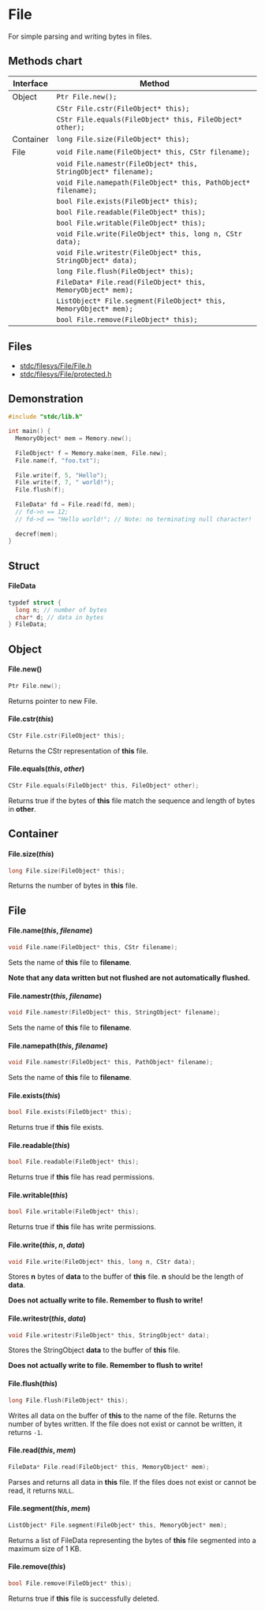 # File

For simple parsing and writing bytes in files.

## Methods chart
| Interface | Method |
|-----------|--------|
| Object | ```Ptr File.new();``` |
|        | ```CStr File.cstr(FileObject* this);``` |
|        | ```CStr File.equals(FileObject* this, FileObject* other);``` |
| Container | ```long File.size(FileObject* this);``` |
| File | ```void File.name(FileObject* this, CStr filename);``` |
|      | ```void File.namestr(FileObject* this, StringObject* filename);``` |
|      | ```void File.namepath(FileObject* this, PathObject* filename);``` |
|      | ```bool File.exists(FileObject* this);``` |
|      | ```bool File.readable(FileObject* this);``` |
|      | ```bool File.writable(FileObject* this);``` |
|      | ```void File.write(FileObject* this, long n, CStr data);``` |
|      | ```void File.writestr(FileObject* this, StringObject* data);``` |
|      | ```long File.flush(FileObject* this);``` |
|      | ```FileData* File.read(FileObject* this, MemoryObject* mem);``` |
|      | ```ListObject* File.segment(FileObject* this, MemoryObject* mem);``` |
|      | ```bool File.remove(FileObject* this);``` |

## Files
 * [stdc/filesys/File/File.h](../stdc/filesys/File/File.h)
 * [stdc/filesys/File/protected.h](../stdc/filesys/File/protected.h)

## Demonstration
```c
#include "stdc/lib.h"

int main() {
  MemoryObject* mem = Memory.new();
  
  FileObject* f = Memory.make(mem, File.new);
  File.name(f, "foo.txt");
  
  File.write(f, 5, "Hello");
  File.write(f, 7, " world!");
  File.flush(f);
  
  FileData* fd = File.read(fd, mem);
  // fd->n == 12;
  // fd->d == "Hello world!"; // Note: no terminating null character!
  
  decref(mem);
}
```
## Struct
#### FileData
```c
typdef struct {
  long n; // number of bytes
  char* d; // data in bytes
} FileData;
```

## Object
#### File.new()
```c
Ptr File.new();
```
Returns pointer to new File.

#### File.cstr(_this_)
```c
CStr File.cstr(FileObject* this);
```
Returns the CStr representation of **this** file.

#### File.equals(_this_, _other_)
```c
CStr File.equals(FileObject* this, FileObject* other);
```
Returns true if the bytes of **this** file match the sequence and length of bytes in **other**.

## Container
#### File.size(_this_)
```c
long File.size(FileObject* this);
``` 
Returns the number of bytes in **this** file.

## File
#### File.name(_this_, _filename_)
```c
void File.name(FileObject* this, CStr filename);
```
Sets the name of **this** file to **filename**.

**Note that any data written but not flushed are not automatically flushed.**

#### File.namestr(_this_, _filename_)
```c
void File.namestr(FileObject* this, StringObject* filename);
```
Sets the name of **this** file to **filename**.

#### File.namepath(_this_, _filename_)
```c
void File.namestr(FileObject* this, PathObject* filename);
```
Sets the name of **this** file to **filename**.

#### File.exists(_this_)
```c
bool File.exists(FileObject* this);
```
Returns true if **this** file exists.

#### File.readable(_this_)
```c
bool File.readable(FileObject* this);
```
Returns true if **this** file has read permissions.

#### File.writable(_this_)
```c
bool File.writable(FileObject* this);
```
Returns true if **this** file has write permissions.

#### File.write(_this_, _n_, _data_)
```c
void File.write(FileObject* this, long n, CStr data);
```
Stores **n** bytes of **data** to the buffer of **this** file. **n** should be the length of **data**.

**Does not actually write to file. Remember to flush to write!**

#### File.writestr(_this_, _data_)
```c
void File.writestr(FileObject* this, StringObject* data);
```
Stores the StringObject **data** to the buffer of **this** file.

**Does not actually write to file. Remember to flush to write!**

#### File.flush(_this_)
```c
long File.flush(FileObject* this);
```
Writes all data on the buffer of **this** to the name of the file. 
Returns the number of bytes written. 
If the file does not exist or cannot be written, it returns ```-1```.

#### File.read(_this_, _mem_)
```c
FileData* File.read(FileObject* this, MemoryObject* mem);
```
Parses and returns all data in **this** file.
If the files does not exist or cannot be read, it returns ```NULL```.

#### File.segment(_this_, _mem_)
```c
ListObject* File.segment(FileObject* this, MemoryObject* mem);
```
Returns a list of FileData representing the bytes of **this** file segmented into a maximum size of 1 KB.

#### File.remove(_this_)
```c
bool File.remove(FileObject* this);
```
Returns true if **this** file is successfully deleted.
